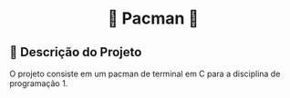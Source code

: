 <h1 align= "center"> 👾 Pacman 👾 </h1>

</div>

## 📝 Descrição do Projeto
O projeto consiste em um pacman de terminal em C para a disciplina de programação 1.
